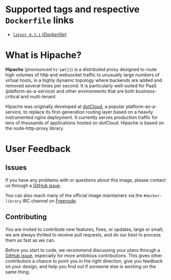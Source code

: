 # Supported tags and respective `Dockerfile` links

- [`latest`, `0.3.1` (*Dockerfile*)](https://github.com/dotcloud/hipache/blob/0.3.1/Dockerfile)

# What is Hipache?

**Hipache** (pronounced `hɪ'pætʃɪ`) is a distributed proxy designed to route
high volumes of http and websocket traffic to unusually large numbers of virtual
hosts, in a highly dynamic topology where backends are added and removed several
times per second. It is particularly well-suited for PaaS
(platform-as-a-service) and other environments that are both business-critical
and multi-tenant.

Hipache was originally developed at [dotCloud](http://www.dotcloud.com), a
popular platform-as-a-service, to replace its first-generation routing layer
based on a heavily instrumented nginx deployment. It currently serves production
traffic for tens of thousands of applications hosted on dotCloud. Hipache is
based on the node-http-proxy library.

# User Feedback

## Issues

If you have any problems with or questions about this image, please contact us
 through a [GitHub issue](https://github.com/dotcloud/hipache/issues).

You can also reach many of the official image maintainers via the
`#docker-library` IRC channel on [Freenode](https://freenode.net).

## Contributing

You are invited to contribute new features, fixes, or updates, large or small;
we are always thrilled to receive pull requests, and do our best to process them
as fast as we can.

Before you start to code, we recommend discussing your plans 
through a [GitHub issue](https://github.com/dotcloud/hipache/issues), especially for more ambitious
contributions. This gives other contributors a chance to point you in the right
direction, give you feedback on your design, and help you find out if someone
else is working on the same thing.
